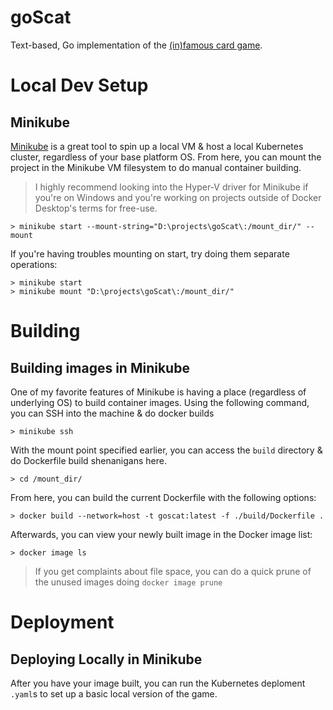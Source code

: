 # goScat
Text-based, Go implementation of the [(in)famous card game](https://en.wikipedia.org/wiki/Scat_(card_game)).

# Local Dev Setup

## Minikube

[Minikube](https://minikube.sigs.k8s.io/docs/start/) is a great tool to spin up a local VM & host a local Kubernetes cluster, regardless of your base platform OS. From here, you can mount the project in the Minikube VM filesystem to do manual container building.

> I highly recommend looking into the Hyper-V driver for Minikube if you're on Windows and you're working on projects outside of Docker Desktop's terms for free-use. 

```
> minikube start --mount-string="D:\projects\goScat\:/mount_dir/" --mount 
```

If you're having troubles mounting on start, try doing them separate operations:

```
> minikube start
> minikube mount "D:\projects\goScat\:/mount_dir/"
```

# Building

## Building images in Minikube

One of my favorite features of Minikube is having a place (regardless of underlying OS) to build container images. Using the following command, you can SSH into the machine & do docker builds

```
> minikube ssh
```

With the mount point specified earlier, you can access the `build` directory & do Dockerfile build shenanigans here.

```
> cd /mount_dir/
```

From here, you can build the current Dockerfile with the following options:

```
> docker build --network=host -t goscat:latest -f ./build/Dockerfile .
```

Afterwards, you can view your newly built image in the Docker image list:

```
> docker image ls
```

> If you get complaints about file space, you can do a quick prune of the unused images doing `docker image prune`


# Deployment

## Deploying Locally in Minikube 

After you have your image built, you can run the Kubernetes deploment `.yaml`s to set up a basic local version of the game. 

